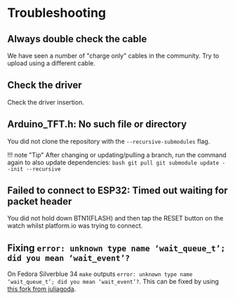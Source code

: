 # Troubleshooting

## Always double check the cable

We have seen a number of "charge only" cables in the community. Try to upload using a different cable.

## Check the driver

Check the driver insertion.

## Arduino_TFT.h: No such file or directory

You did not clone the repository with the `--recursive-submodules` flag.

!!! note "Tip"
    After changing or updating/pulling a branch, run the command again to also update dependencies:
    ```bash
    git pull
    git submodule update --init --recursive
    ```

## Failed to connect to ESP32: Timed out waiting for packet header

You did not hold down BTN1(FLASH) and then tap the RESET button on the watch whilst platform.io was trying to connect.

## Fixing `error: unknown type name ‘wait_queue_t’; did you mean ‘wait_event’?`

On Fedora Silverblue 34 `make` outputs `error: unknown type name ‘wait_queue_t’; did you mean ‘wait_event’?`.
This can be fixed by using [this fork from juliagoda](https://github.com/juliagoda/CH341SER).
